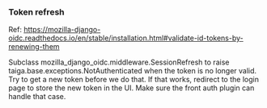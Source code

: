 ### Token refresh

Ref: https://mozilla-django-oidc.readthedocs.io/en/stable/installation.html#validate-id-tokens-by-renewing-them

Subclass mozilla_django_oidc.middleware.SessionRefresh to raise
taiga.base.exceptions.NotAuthenticated when the token is no longer valid. Try
to get a new token before we do that. If that works, redirect to the login page
to store the new token in the UI. Make sure the front auth plugin can handle
that case.

